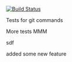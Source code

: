 [![Build Status](https://travis-ci.org/matthewgilbert/testing.svg?branch=master)](https://travis-ci.org/matthewgilbert/testing)

Tests for git commands

More tests
MMM

sdf

added some new feature
